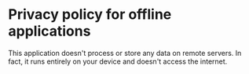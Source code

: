 # Privacy policy for offline applications

This application doesn't process or store any data on remote servers. In fact, it runs entirely on your device and doesn't access the internet.
